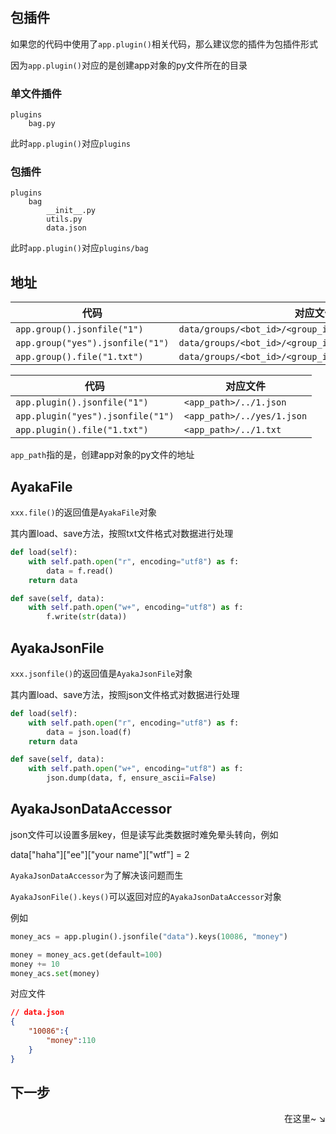 ## 包插件

如果您的代码中使用了`app.plugin()`相关代码，那么建议您的插件为包插件形式

因为`app.plugin()`对应的是创建app对象的py文件所在的目录

### 单文件插件
```
plugins
    bag.py
```

此时`app.plugin()`对应`plugins`

### 包插件
```
plugins
    bag
        __init__.py
        utils.py
        data.json
```

此时`app.plugin()`对应`plugins/bag`

## 地址

| 代码                             | 对应文件                                                |
| -------------------------------- | ------------------------------------------------------- |
| `app.group().jsonfile("1")`      | `data/groups/<bot_id>/<group_id>/<app_name>/1.json`     |
| `app.group("yes").jsonfile("1")` | `data/groups/<bot_id>/<group_id>/<app_name>/yes/1.json` |
| `app.group().file("1.txt")`      | `data/groups/<bot_id>/<group_id>/<app_name>/1.txt`      |

| 代码                              | 对应文件                                  |
| --------------------------------- | ----------------------------------------- |
| `app.plugin().jsonfile("1")`      | `<app_path>/../1.json`     |
| `app.plugin("yes").jsonfile("1")` | `<app_path>/../yes/1.json` |
| `app.plugin().file("1.txt")`      | `<app_path>/../1.txt`      |

`app_path`指的是，创建app对象的py文件的地址


## AyakaFile

`xxx.file()`的返回值是`AyakaFile`对象

其内置load、save方法，按照txt文件格式对数据进行处理

```py
def load(self):
    with self.path.open("r", encoding="utf8") as f:
        data = f.read()
    return data

def save(self, data):
    with self.path.open("w+", encoding="utf8") as f:
        f.write(str(data))
```

## AyakaJsonFile

`xxx.jsonfile()`的返回值是`AyakaJsonFile`对象

其内置load、save方法，按照json文件格式对数据进行处理

```py
def load(self):
    with self.path.open("r", encoding="utf8") as f:
        data = json.load(f)
    return data

def save(self, data):
    with self.path.open("w+", encoding="utf8") as f:
        json.dump(data, f, ensure_ascii=False)
```

## AyakaJsonDataAccessor

json文件可以设置多层key，但是读写此类数据时难免晕头转向，例如

data["haha"]["ee"]["your name"]["wtf"] = 2

`AyakaJsonDataAccessor`为了解决该问题而生

`AyakaJsonFile().keys()`可以返回对应的`AyakaJsonDataAccessor`对象

例如

```py
money_acs = app.plugin().jsonfile("data").keys(10086, "money")

money = money_acs.get(default=100)
money += 10
money_acs.set(money)
```

对应文件

```json
// data.json
{
    "10086":{
        "money":110
    }
}
```

## 下一步

<div align="right">
    在这里~ ↘
</div>
